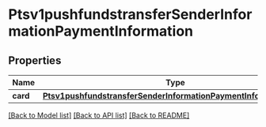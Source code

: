 # Ptsv1pushfundstransferSenderInformationPaymentInformation

## Properties
Name | Type | Description | Notes
------------ | ------------- | ------------- | -------------
**card** | [**Ptsv1pushfundstransferSenderInformationPaymentInformationCard**](Ptsv1pushfundstransferSenderInformationPaymentInformationCard.md) |  | [optional] 

[[Back to Model list]](../README.md#documentation-for-models) [[Back to API list]](../README.md#documentation-for-api-endpoints) [[Back to README]](../README.md)


